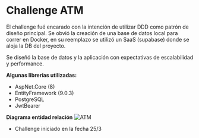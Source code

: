 ﻿# Challenge ATM
El challenge fué encarado con la intención de utilizar DDD como patrón de diseño principal. 
Se obvió la creación de una base de datos local para correr en Docker, en su reemplazo se utilizó un SaaS (supabase) donde se aloja la DB del proyecto. 

Se diseñó la base de datos y la aplicación con expectativas de escalabilidad y performance. 

**Algunas librerías utilizadas:**

 - AspNet.Core (8)
 - EntityFramework (9.0.3)
 - PostgreSQL
 - JwtBearer

**Diagrama entidad relación**
![ATM](https://github.com/user-attachments/assets/dd6923a5-9238-4129-9d43-f464194b76db)


- Challenge iniciado en la fecha 25/3
